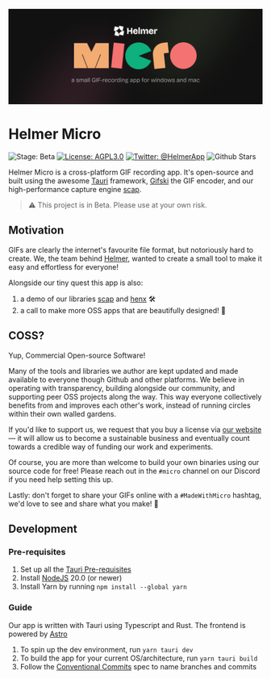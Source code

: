 ![](banner.png)

# Helmer Micro

![Stage: Beta](https://img.shields.io/static/v1?label=Stage&message=Beta&color=2BB4AB)
[![License: AGPL3.0](https://img.shields.io/static/v1?label=Licence&message=AGPL%20v3&color=000)](https://www.gnu.org/licenses/agpl-3.0)
[![Twitter: @HelmerApp](https://img.shields.io/badge/Twitter-00acee?logo=twitter&logoColor=white)](https://twitter.com/helmerapp)
![Github Stars](https://img.shields.io/github/stars/helmerapp/micro)

Helmer Micro is a cross-platform GIF recording app. It's open-source and built using the awesome [Tauri](https://github.com/tauri-apps/tauri) framework, [Gifski](https://github.com/ImageOptim/gifski) the GIF encoder, and our high-performance capture engine [scap](https://github.com/helmerapp/scap).

> ⚠️ This project is in Beta. Please use at your own risk.

## Motivation

GIFs are clearly the internet's favourite file format, but notoriously hard to create. We, the team behind [Helmer](https//www.helmer.app), wanted to create a small tool to make it easy and effortless for everyone!

Alongside our tiny quest this app is also:

1. a demo of our libraries [scap](https://github.com/helmerapp/scap) and [henx](https://github.com/helmerapp/henx) 🛠️
2. a call to make more OSS apps that are beautifully designed! 💖

## COSS?

Yup, Commercial Open-source Software!

Many of the tools and libraries we author are kept updated and made available to everyone though Github and other platforms. We believe in operating with transparency, building alongside our community, and supporting peer OSS projects along the way. This way everyone collectively benefits from and improves each other's work, instead of running circles within their own walled gardens.

If you'd like to support us, we request that you buy a license via [our website](https://www.helmer.app/micro) — it will allow us to become a sustainable business and eventually count towards a credible way of funding our work and experiments.

Of course, you are more than welcome to build your own binaries using our source code for free! Please reach out in the `#micro` channel on our Discord if you need help setting this up.

Lastly: don't forget to share your GIFs online with a `#MadeWithMicro` hashtag, we'd love to see and share what you make! 🫶

## Development

### Pre-requisites

1. Set up all the [Tauri Pre-requisites](https://beta.tauri.app/guides/prerequisites/)
2. Install [NodeJS](https://nodejs.org/en) 20.0 (or newer)
3. Install Yarn by running `npm install --global yarn`

### Guide

Our app is written with Tauri using Typescript and Rust. The frontend is powered by [Astro](https://astro.build)

1. To spin up the dev environment, run `yarn tauri dev`
2. To build the app for your current OS/architecture, run `yarn tauri build`
3. Follow the [Conventional Commits](https://www.conventionalcommits.org/en/v1.0.0/#specification) spec to name branches and commits
